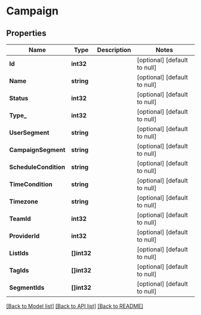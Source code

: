 # Campaign

## Properties
Name | Type | Description | Notes
------------ | ------------- | ------------- | -------------
**Id** | **int32** |  | [optional] [default to null]
**Name** | **string** |  | [optional] [default to null]
**Status** | **int32** |  | [optional] [default to null]
**Type_** | **int32** |  | [optional] [default to null]
**UserSegment** | **string** |  | [optional] [default to null]
**CampaignSegment** | **string** |  | [optional] [default to null]
**ScheduleCondition** | **string** |  | [optional] [default to null]
**TimeCondition** | **string** |  | [optional] [default to null]
**Timezone** | **string** |  | [optional] [default to null]
**TeamId** | **int32** |  | [optional] [default to null]
**ProviderId** | **int32** |  | [optional] [default to null]
**ListIds** | **[]int32** |  | [optional] [default to null]
**TagIds** | **[]int32** |  | [optional] [default to null]
**SegmentIds** | **[]int32** |  | [optional] [default to null]

[[Back to Model list]](../README.md#documentation-for-models) [[Back to API list]](../README.md#documentation-for-api-endpoints) [[Back to README]](../README.md)


